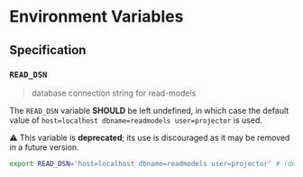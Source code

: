 # Environment Variables

## Specification

### `READ_DSN`

> database connection string for read-models

The `READ_DSN` variable **SHOULD** be left undefined, in which case the default
value of `host=localhost dbname=readmodels user=projector` is used.

⚠️ This variable is **deprecated**; its use is discouraged as it may be removed
in a future version.

```bash
export READ_DSN='host=localhost dbname=readmodels user=projector' # (default)
```
